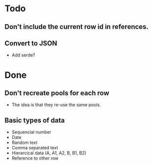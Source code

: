 # Todo

## Don't include the current row id in references.

## Convert to JSON
* Add serde?


# Done

## Don't recreate pools for each row
* The idea is that they re-use the same pools.

## Basic types of data
* Sequencial number
* Date
* Random text
* Comma separated text
* Hierarcical data (A, A1, A2, B, B1, B2)
* Reference to other row

